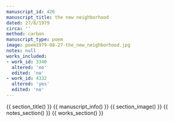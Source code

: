 ```yaml
---
manuscript_id: 426
manuscript_title: the new neighborhood
dated: 27/8/1979
circa: ''
method: carbon
manuscript_type: poem
image: poem1979-08-27-the_new_neighborhood.jpg
notes: null
works_included:
- work_id: 3340
  altered: 'no'
  edited: 'no'
- work_id: 4332
  altered: 'yes'
  edited: 'no'
---
```


{{ section_title() }}
{{ manuscript_info() }}
{{ section_image() }}
{{ notes_section() }}
{{ works_section() }}
